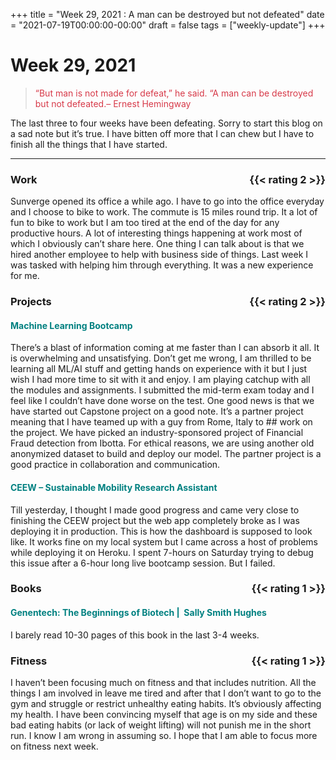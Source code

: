 +++
title = "Week 29, 2021 : A man can be destroyed but not defeated"
date = "2021-07-19T00:00:00-00:00"
draft = false
tags = ["weekly-update"]
+++

# Week 29, 2021

> <span style="color: #d73a49">“But man is not made for defeat,” he said. “A man can be destroyed but not defeated.– Ernest Hemingway</span>

The last three to four weeks have been defeating. Sorry to start this blog on
a sad note but it’s true. I have bitten off more that I can chew but I have
to finish all the things that I have started.
<hr>

### Work <span style="float: right;">{{< rating 2 >}}</span>
Sunverge opened its office a while ago. I have to go into the office everyday and I choose to bike to work. The commute is 15 miles round trip. It a lot of fun to bike to work but I am too tired at the end of the day for any
productive hours. A lot of interesting things happening at work most of which I obviously can’t share here. One thing I can talk about is that we hired another employee to help with business side of things. Last week I was tasked
with helping him through everything. It was a new experience for me.

### Projects <span style="float: right;">{{< rating 2 >}}</span>
####  <span style="color: teal">Machine Learning Bootcamp</span>
There’s a blast of information coming at me faster than I can absorb it all.
It is overwhelming and unsatisfying. Don’t get me wrong, I am thrilled to be
learning all ML/AI stuff and getting hands on experience with it but I just
wish I had more time to sit with it and enjoy. I am playing catchup with all
the modules and assignments. I submitted the mid-term exam today and I feel
like I couldn’t have done worse on the test.
One good news is that we have started out Capstone project on a good note.
It’s a partner project meaning that I have teamed up with a guy from Rome,
Italy to ## work on the project. We have picked an industry-sponsored project of
Financial Fraud detection from Ibotta. For ethical reasons, we are using
another old anonymized dataset to build and deploy our model. The partner
project is a good practice in collaboration and communication.

####  <span style="color: teal">CEEW – Sustainable Mobility Research Assistant</span>
Till yesterday, I thought I made good progress and came very close to
finishing the CEEW project but the web app completely broke as I was
deploying it in production. This is how the dashboard is supposed to look
like. It works fine on my local system but I came across a host of problems
while deploying it on Heroku. I spent 7-hours on Saturday trying to debug
this issue after a 6-hour long live bootcamp session. But I failed.

### Books <span style="float: right;">{{< rating 1 >}}</span>
####  <span style="color: teal">Genentech: The Beginnings of Biotech |  Sally Smith Hughes</span>
I barely read 10-30 pages of this book in the last 3-4 weeks.

### Fitness <span style="float: right;">{{< rating 1 >}}</span>
I haven’t been focusing much on fitness and that includes nutrition. All the
things I am involved in leave me tired and after that I don’t want to go to
the gym and struggle or restrict unhealthy eating habits. It’s obviously
affecting my health. I have been convincing myself that age is on my side and
these bad eating habits (or lack of weight lifting) will not punish me in the
short run. I know I am wrong in assuming so. I hope that I am able to focus
more on fitness next week.
